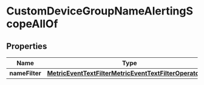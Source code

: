 

# CustomDeviceGroupNameAlertingScopeAllOf


## Properties

| Name | Type | Description | Notes |
|------------ | ------------- | ------------- | -------------|
|**nameFilter** | [**MetricEventTextFilterMetricEventTextFilterOperatorDto**](MetricEventTextFilterMetricEventTextFilterOperatorDto.md) |  |  [optional] |



